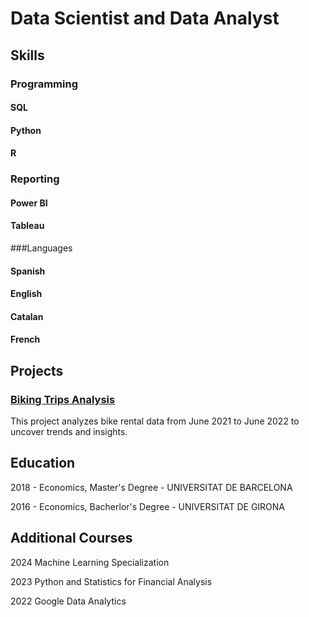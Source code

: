 # Data Scientist and Data Analyst

## Skills

### Programming
#### SQL
#### Python
#### R

### Reporting
#### Power BI
#### Tableau

###Languages
#### Spanish
#### English
#### Catalan
#### French

## Projects

### [Biking Trips Analysis](https://github.com/ChristianIPG/biking-trips-analysis)
This project analyzes bike rental data from June 2021 to June 2022 to uncover trends and insights.


## Education
2018 - Economics, Master's Degree - UNIVERSITAT DE BARCELONA

2016 - Economics, Bacherlor's Degree - UNIVERSITAT DE GIRONA

## Additional Courses
2024 Machine Learning Specialization

2023 Python and Statistics for Financial Analysis

2022 Google Data Analytics


